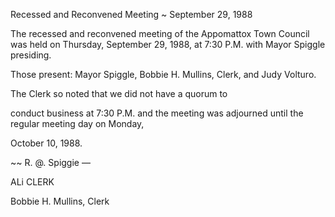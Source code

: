 Recessed and Reconvened Meeting ~ September 29, 1988

The recessed and reconvened meeting of the Appomattox
Town Council was held on Thursday, September 29, 1988,
at 7:30 P.M. with Mayor Spiggle presiding.

Those present: Mayor Spiggle, Bobbie H. Mullins, Clerk,
and Judy Volturo.

The Clerk so noted that we did not have a quorum to

conduct business at 7:30 P.M. and the meeting was
adjourned until the regular meeting day on Monday,

October 10, 1988.

~~ R. @. Spiggie —

ALi CLERK

Bobbie H. Mullins, Clerk

